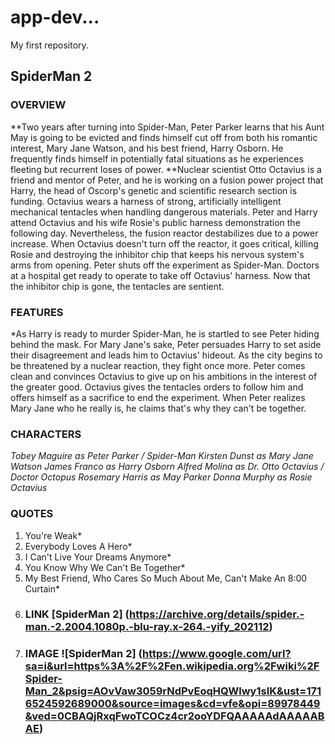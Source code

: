 # app-dev...
My first repository.
## SpiderMan 2
### OVERVIEW
**Two years after turning into Spider-Man, Peter Parker learns that his Aunt May is going to be evicted and finds himself cut off from both his romantic interest, Mary Jane Watson, and his best friend, Harry Osborn. He frequently finds himself in potentially fatal situations as he experiences fleeting but recurrent loses of power. 
**Nuclear scientist Otto Octavius is a friend and mentor of Peter, and he is working on a fusion power project that Harry, the head of Oscorp's genetic and scientific research section is funding. Octavius wears a harness of strong, artificially intelligent mechanical tentacles when handling dangerous materials. Peter and Harry attend Octavius and his wife Rosie's public harness demonstration the following day. Nevertheless, the fusion reactor destabilizes due to a power increase. When Octavius doesn't turn off the reactor, it goes critical, killing Rosie and destroying the inhibitor chip that keeps his nervous system's arms from opening. Peter shuts off the experiment as Spider-Man. Doctors at a hospital get ready to operate to take off Octavius' harness. Now that the inhibitor chip is gone, the tentacles are sentient.
### FEATURES 
*As Harry is ready to murder Spider-Man, he is startled to see Peter hiding behind the mask. For Mary Jane's sake, Peter persuades Harry to set aside their disagreement and leads him to Octavius' hideout. As the city begins to be threatened by a nuclear reaction, they fight once more. Peter comes clean and convinces Octavius to give up on his ambitions in the interest of the greater good. Octavius gives the tentacles orders to follow him and offers himself as a sacrifice to end the experiment. When Peter realizes Mary Jane who he really is, he claims that's why they can't be together.
### CHARACTERS 
*Tobey Maguire as Peter Parker / Spider-Man* 
*Kirsten Dunst as Mary Jane Watson* 
*James Franco as Harry Osborn*
*Alfred Molina as Dr. Otto Octavius / Doctor Octopus* 
*Rosemary Harris as May Parker* 
*Donna Murphy as Rosie Octavius* 
### QUOTES
1.	You're Weak*
2.	Everybody Loves A Hero*
3.	I Can't Live Your Dreams Anymore*
4.	You Know Why We Can't Be Together*
5.	My Best Friend, Who Cares So Much About Me, Can't Make An 8:00 Curtain*
6.	### LINK [SpiderMan 2] (https://archive.org/details/spider.-man.-2.2004.1080p.-blu-ray.x-264.-yify_202112)
7.	### IMAGE ![SpiderMan 2] (https://www.google.com/url?sa=i&url=https%3A%2F%2Fen.wikipedia.org%2Fwiki%2FSpider-Man_2&psig=AOvVaw3059rNdPvEoqHQWlwy1sIK&ust=1716524592689000&source=images&cd=vfe&opi=89978449&ved=0CBAQjRxqFwoTCOCz4cr2ooYDFQAAAAAdAAAAABAE)

